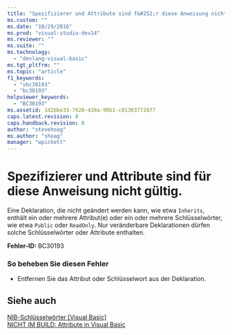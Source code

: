 ```yaml
---
title: "Spezifizierer und Attribute sind f&#252;r diese Anweisung nicht g&#252;ltig. | Microsoft Docs"
ms.custom: ""
ms.date: "10/29/2016"
ms.prod: "visual-studio-dev14"
ms.reviewer: ""
ms.suite: ""
ms.technology: 
  - "devlang-visual-basic"
ms.tgt_pltfrm: ""
ms.topic: "article"
f1_keywords: 
  - "vbc30193"
  - "bc30193"
helpviewer_keywords: 
  - "BC30193"
ms.assetid: 1d2bbe33-7920-438a-90b1-c01363772877
caps.latest.revision: 8
caps.handback.revision: 8
author: "stevehoag"
ms.author: "shoag"
manager: "wpickett"
---
```

# Spezifizierer und Attribute sind f&#252;r diese Anweisung nicht g&#252;ltig.
Eine Deklaration, die nicht geändert werden kann, wie etwa `Inherits`, enthält ein oder mehrere Attribut\(e\) oder ein oder mehrere Schlüsselwörter, wie etwa `Public` oder `ReadOnly`. Nur veränderbare Deklarationen dürfen solche Schlüsselwörter oder Attribute enthalten.  
  
 **Fehler\-ID:** BC30193  
  
### So beheben Sie diesen Fehler  
  
-   Entfernen Sie das Attribut oder Schlüsselwort aus der Deklaration.  
  
## Siehe auch  
 [NIB\-Schlüsselwörter &#91;Visual Basic&#93;](http://msdn.microsoft.com/de-de/3a6fda51-6ade-4862-a407-1c305c3906ec)   
 [NICHT IM BUILD: Attribute in Visual Basic](http://msdn.microsoft.com/de-de/620bfc0e-4582-4c8b-8432-ebc5c3dccc22)